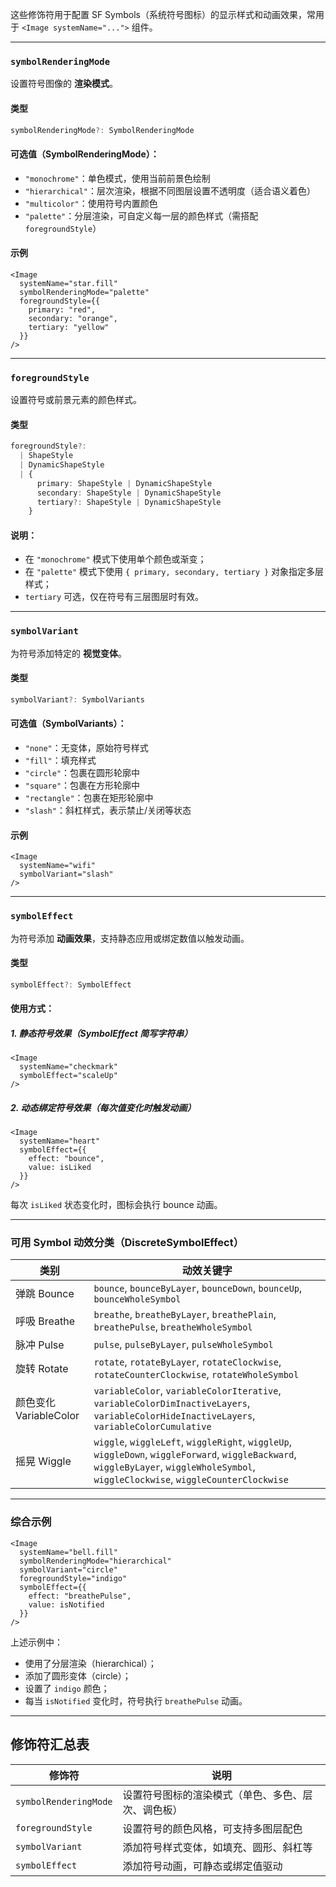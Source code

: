这些修饰符用于配置 SF Symbols（系统符号图标）的显示样式和动画效果，常用于 `<Image systemName="...">` 组件。

---

### `symbolRenderingMode`

设置符号图像的 **渲染模式**。

#### 类型

```ts
symbolRenderingMode?: SymbolRenderingMode
```

#### 可选值（SymbolRenderingMode）：

* `"monochrome"`：单色模式，使用当前前景色绘制
* `"hierarchical"`：层次渲染，根据不同图层设置不透明度（适合语义着色）
* `"multicolor"`：使用符号内置颜色
* `"palette"`：分层渲染，可自定义每一层的颜色样式（需搭配 `foregroundStyle`）

#### 示例

```tsx
<Image
  systemName="star.fill"
  symbolRenderingMode="palette"
  foregroundStyle={{
    primary: "red",
    secondary: "orange",
    tertiary: "yellow"
  }}
/>
```

---

### `foregroundStyle`

设置符号或前景元素的颜色样式。

#### 类型

```ts
foregroundStyle?: 
  | ShapeStyle
  | DynamicShapeStyle
  | {
      primary: ShapeStyle | DynamicShapeStyle
      secondary: ShapeStyle | DynamicShapeStyle
      tertiary?: ShapeStyle | DynamicShapeStyle
    }
```

#### 说明：

* 在 `"monochrome"` 模式下使用单个颜色或渐变；
* 在 `"palette"` 模式下使用 `{ primary, secondary, tertiary }` 对象指定多层样式；
* `tertiary` 可选，仅在符号有三层图层时有效。

---

### `symbolVariant`

为符号添加特定的 **视觉变体**。

#### 类型

```ts
symbolVariant?: SymbolVariants
```

#### 可选值（SymbolVariants）：

* `"none"`：无变体，原始符号样式
* `"fill"`：填充样式
* `"circle"`：包裹在圆形轮廓中
* `"square"`：包裹在方形轮廓中
* `"rectangle"`：包裹在矩形轮廓中
* `"slash"`：斜杠样式，表示禁止/关闭等状态

#### 示例

```tsx
<Image
  systemName="wifi"
  symbolVariant="slash"
/>
```

---

### `symbolEffect`

为符号添加 **动画效果**，支持静态应用或绑定数值以触发动画。

#### 类型

```ts
symbolEffect?: SymbolEffect
```

#### 使用方式：

##### 1. 静态符号效果（SymbolEffect 简写字符串）

```tsx
<Image
  systemName="checkmark"
  symbolEffect="scaleUp"
/>
```

##### 2. 动态绑定符号效果（每次值变化时触发动画）

```tsx
<Image
  systemName="heart"
  symbolEffect={{
    effect: "bounce",
    value: isLiked
  }}
/>
```

每次 `isLiked` 状态变化时，图标会执行 bounce 动画。

---

### 可用 Symbol 动效分类（DiscreteSymbolEffect）

| 类别                 | 动效关键字                                                                                                                                                                                 |
| ------------------ | ------------------------------------------------------------------------------------------------------------------------------------------------------------------------------------- |
| 弹跳 Bounce          | `bounce`, `bounceByLayer`, `bounceDown`, `bounceUp`, `bounceWholeSymbol`                                                                                                              |
| 呼吸 Breathe         | `breathe`, `breatheByLayer`, `breathePlain`, `breathePulse`, `breatheWholeSymbol`                                                                                                     |
| 脉冲 Pulse           | `pulse`, `pulseByLayer`, `pulseWholeSymbol`                                                                                                                                           |
| 旋转 Rotate          | `rotate`, `rotateByLayer`, `rotateClockwise`, `rotateCounterClockwise`, `rotateWholeSymbol`                                                                                           |
| 颜色变化 VariableColor | `variableColor`, `variableColorIterative`, `variableColorDimInactiveLayers`, `variableColorHideInactiveLayers`, `variableColorCumulative`                                             |
| 摇晃 Wiggle          | `wiggle`, `wiggleLeft`, `wiggleRight`, `wiggleUp`, `wiggleDown`, `wiggleForward`, `wiggleBackward`, `wiggleByLayer`, `wiggleWholeSymbol`, `wiggleClockwise`, `wiggleCounterClockwise` |

---

### 综合示例

```tsx
<Image
  systemName="bell.fill"
  symbolRenderingMode="hierarchical"
  symbolVariant="circle"
  foregroundStyle="indigo"
  symbolEffect={{
    effect: "breathePulse",
    value: isNotified
  }}
/>
```

上述示例中：

* 使用了分层渲染（hierarchical）；
* 添加了圆形变体（circle）；
* 设置了 `indigo` 颜色；
* 每当 `isNotified` 变化时，符号执行 `breathePulse` 动画。

---

## 修饰符汇总表

| 修饰符                   | 说明                        |
| --------------------- | ------------------------- |
| `symbolRenderingMode` | 设置符号图标的渲染模式（单色、多色、层次、调色板） |
| `foregroundStyle`     | 设置符号的颜色风格，可支持多图层配色        |
| `symbolVariant`       | 添加符号样式变体，如填充、圆形、斜杠等       |
| `symbolEffect`        | 添加符号动画，可静态或绑定值驱动          |
